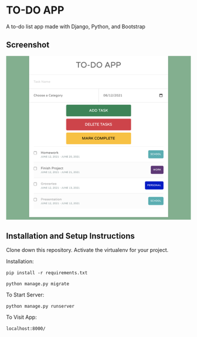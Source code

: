 # TO-DO APP

A to-do list app made with Django, Python, and Bootstrap

## Screenshot
![Example](/todolist/media/screenshot.png)

## Installation and Setup Instructions

Clone down this repository. Activate the virtualenv for your project.

Installation:
```
pip install -r requirements.txt
```
```
python manage.py migrate
```
To Start Server:
```
python manage.py runserver
```
To Visit App:
```
localhost:8000/
```
